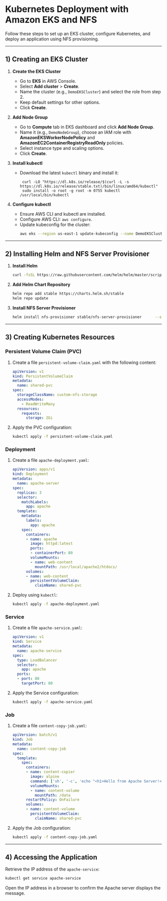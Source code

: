 
# Kubernetes Deployment with Amazon EKS and NFS

Follow these steps to set up an EKS cluster, configure Kubernetes, and deploy an application using NFS provisioning.

---

## 1) Creating an EKS Cluster

1. **Create the EKS Cluster**  
   - Go to **EKS** in AWS Console.
   - Select **Add cluster** > **Create**.
   - Name the cluster (e.g., `DemoEKSCluster`) and select the role from step 2.
   - Keep default settings for other options.
   - Click **Create**.

2. **Add Node Group**  
   - Go to **Compute** tab in EKS dashboard and click **Add Node Group**.
   - Name it (e.g., `DemoNodeGroup`), choose an IAM role with **AmazonEKSWorkerNodePolicy** and **AmazonEC2ContainerRegistryReadOnly** policies.
   - Select instance type and scaling options.
   - Click **Create**.

4. **Install kubectl**
   - Download the latest `kubectl` binary and install it:
     ```
      curl -LO "https://dl.k8s.io/release/$(curl -L -s https://dl.k8s.io/release/stable.txt)/bin/linux/amd64/kubectl"
      sudo install -o root -g root -m 0755 kubectl /usr/local/bin/kubectl
     ```


3. **Configure kubectl**  
   - Ensure AWS CLI and kubectl are installed.
   - Configure AWS CLI: `aws configure`.
   - Update kubeconfig for the cluster:
     ```bash
     aws eks --region us-east-1 update-kubeconfig --name DemoEKSCluster
     ```

---

## 2) Installing Helm and NFS Server Provisioner

1. **Install Helm**  
   ```bash
   curl -fsSL https://raw.githubusercontent.com/helm/helm/master/scripts/get-helm-3 | bash
   ```

2. **Add Helm Chart Repository**  
   ```bash
   helm repo add stable https://charts.helm.sh/stable
   helm repo update
   ```

3. **Install NFS Server Provisioner**  
   ```bash
   helm install nfs-provisioner stable/nfs-server-provisioner      --set storageClass.name=custom-nfs-storage      --set storageClass.defaultClass=true
   ```

---

## 3) Creating Kubernetes Resources

### Persistent Volume Claim (PVC)

1. Create a file `persistent-volume-claim.yaml` with the following content:

   ```yaml
   apiVersion: v1
   kind: PersistentVolumeClaim
   metadata:
     name: shared-pvc
   spec:
     storageClassName: custom-nfs-storage
     accessModes:
       - ReadWriteMany
     resources:
       requests:
         storage: 2Gi
   ```

2. Apply the PVC configuration:

   ```bash
   kubectl apply -f persistent-volume-claim.yaml
   ```

### Deployment

1. Create a file `apache-deployment.yaml`:

   ```yaml
   apiVersion: apps/v1
   kind: Deployment
   metadata:
     name: apache-server
   spec:
     replicas: 3
     selector:
       matchLabels:
         app: apache
     template:
       metadata:
         labels:
           app: apache
       spec:
         containers:
         - name: apache
           image: httpd:latest
           ports:
           - containerPort: 80
           volumeMounts:
           - name: web-content
             mountPath: /usr/local/apache2/htdocs/
         volumes:
         - name: web-content
           persistentVolumeClaim:
             claimName: shared-pvc
   ```

2. Deploy using `kubectl`:

   ```bash
   kubectl apply -f apache-deployment.yaml
   ```

### Service

1. Create a file `apache-service.yaml`:

   ```yaml
   apiVersion: v1
   kind: Service
   metadata:
     name: apache-service
   spec:
     type: LoadBalancer
     selector:
       app: apache
     ports:
     - port: 80
       targetPort: 80
   ```

2. Apply the Service configuration:

   ```bash
   kubectl apply -f apache-service.yaml
   ```

### Job

1. Create a file `content-copy-job.yaml`:

   ```yaml
   apiVersion: batch/v1
   kind: Job
   metadata:
     name: content-copy-job
   spec:
     template:
       spec:
         containers:
         - name: content-copier
           image: alpine
           command: ['sh', '-c', 'echo "<h1>Hello from Apache Server!</h1>" > /data/index.html']
           volumeMounts:
           - name: content-volume
             mountPath: /data
         restartPolicy: OnFailure
         volumes:
         - name: content-volume
           persistentVolumeClaim:
             claimName: shared-pvc
   ```

2. Apply the Job configuration:

   ```bash
   kubectl apply -f content-copy-job.yaml
   ```

---

## 4) Accessing the Application

Retrieve the IP address of the `apache-service`:

```bash
kubectl get service apache-service
```

Open the IP address in a browser to confirm the Apache server displays the message.
